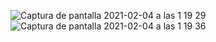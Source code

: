 ![Captura de pantalla 2021-02-04 a las 1 19 29](https://user-images.githubusercontent.com/47045714/106936981-83ed1f80-671d-11eb-9ea2-16421813d598.png)
![Captura de pantalla 2021-02-04 a las 1 19 36](https://user-images.githubusercontent.com/47045714/106936982-8485b600-671d-11eb-933f-a48ca81daa20.png)
